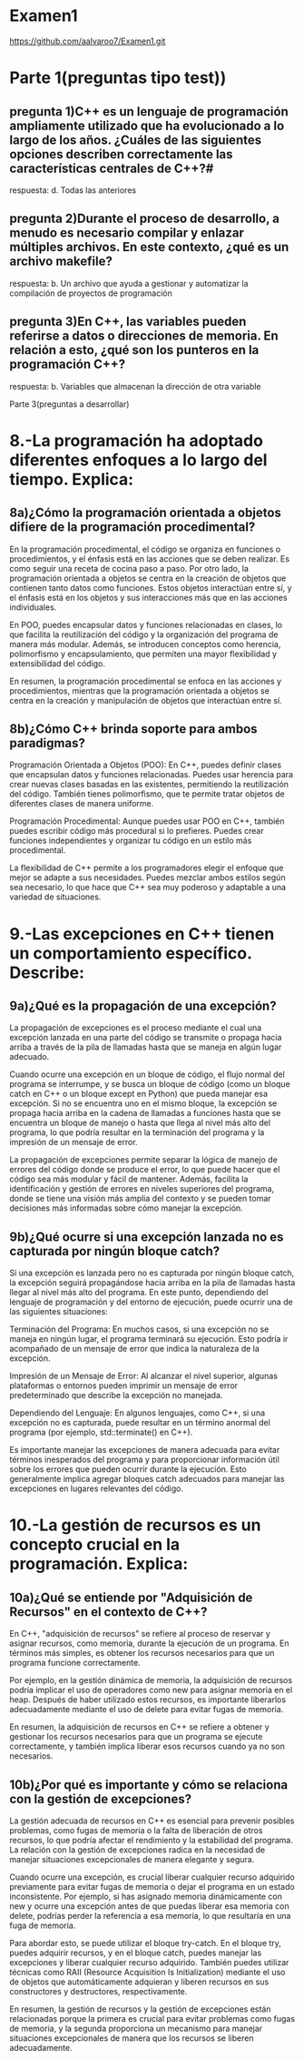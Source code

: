 # Examen1
https://github.com/aalvaroo7/Examen1.git

# Parte 1(preguntas tipo test))

## pregunta 1)C++ es un lenguaje de programación ampliamente utilizado que ha evolucionado a lo largo de los años. ¿Cuáles de las siguientes opciones describen correctamente las características centrales de C++?#

respuesta: d. Todas las anteriores

## pregunta 2)Durante el proceso de desarrollo, a menudo es necesario compilar y enlazar múltiples archivos. En este contexto, ¿qué es un archivo makefile?

respuesta: b. Un archivo que ayuda a gestionar y automatizar la compilación de proyectos de programación

## pregunta 3)En C++, las variables pueden referirse a datos o direcciones de memoria. En relación a esto, ¿qué son los punteros en la programación C++?

respuesta: b. Variables que almacenan la dirección de otra variable

Parte 3(preguntas a desarrollar)

# 8.-La programación ha adoptado diferentes enfoques a lo largo del tiempo. Explica:

## 8a)¿Cómo la programación orientada a objetos difiere de la programación procedimental?

En la programación procedimental, el código se organiza en funciones o procedimientos, y el énfasis está en las acciones que se deben realizar. Es como seguir una receta de cocina paso a paso. Por otro lado, la programación orientada a objetos se centra en la creación de objetos que contienen tanto datos como funciones. Estos objetos interactúan entre sí, y el énfasis está en los objetos y sus interacciones más que en las acciones individuales.

En POO, puedes encapsular datos y funciones relacionadas en clases, lo que facilita la reutilización del código y la organización del programa de manera más modular. Además, se introducen conceptos como herencia, polimorfismo y encapsulamiento, que permiten una mayor flexibilidad y extensibilidad del código.

En resumen, la programación procedimental se enfoca en las acciones y procedimientos, mientras que la programación orientada a objetos se centra en la creación y manipulación de objetos que interactúan entre sí.

## 8b)¿Cómo C++ brinda soporte para ambos paradigmas?

Programación Orientada a Objetos (POO): En C++, puedes definir clases que encapsulan datos y funciones relacionadas. Puedes usar herencia para crear nuevas clases basadas en las existentes, permitiendo la reutilización del código. También tienes polimorfismo, que te permite tratar objetos de diferentes clases de manera uniforme.

Programación Procedimental: Aunque puedes usar POO en C++, también puedes escribir código más procedural si lo prefieres. Puedes crear funciones independientes y organizar tu código en un estilo más procedimental.

La flexibilidad de C++ permite a los programadores elegir el enfoque que mejor se adapte a sus necesidades. Puedes mezclar ambos estilos según sea necesario, lo que hace que C++ sea muy poderoso y adaptable a una variedad de situaciones.

# 9.-Las excepciones en C++ tienen un comportamiento específico. Describe:

## 9a)¿Qué es la propagación de una excepción?

La propagación de excepciones es el proceso mediante el cual una excepción lanzada en una parte del código se transmite o propaga hacia arriba a través de la pila de llamadas hasta que se maneja en algún lugar adecuado.

Cuando ocurre una excepción en un bloque de código, el flujo normal del programa se interrumpe, y se busca un bloque de código (como un bloque catch en C++ o un bloque except en Python) que pueda manejar esa excepción. Si no se encuentra uno en el mismo bloque, la excepción se propaga hacia arriba en la cadena de llamadas a funciones hasta que se encuentra un bloque de manejo o hasta que llega al nivel más alto del programa, lo que podría resultar en la terminación del programa y la impresión de un mensaje de error.

La propagación de excepciones permite separar la lógica de manejo de errores del código donde se produce el error, lo que puede hacer que el código sea más modular y fácil de mantener. Además, facilita la identificación y gestión de errores en niveles superiores del programa, donde se tiene una visión más amplia del contexto y se pueden tomar decisiones más informadas sobre cómo manejar la excepción.

## 9b)¿Qué ocurre si una excepción lanzada no es capturada por ningún bloque catch?

Si una excepción es lanzada pero no es capturada por ningún bloque catch, la excepción seguirá propagándose hacia arriba en la pila de llamadas hasta llegar al nivel más alto del programa. En este punto, dependiendo del lenguaje de programación y del entorno de ejecución, puede ocurrir una de las siguientes situaciones:

Terminación del Programa: En muchos casos, si una excepción no se maneja en ningún lugar, el programa terminará su ejecución. Esto podría ir acompañado de un mensaje de error que indica la naturaleza de la excepción.

Impresión de un Mensaje de Error: Al alcanzar el nivel superior, algunas plataformas o entornos pueden imprimir un mensaje de error predeterminado que describe la excepción no manejada.

Dependiendo del Lenguaje: En algunos lenguajes, como C++, si una excepción no es capturada, puede resultar en un término anormal del programa (por ejemplo, std::terminate() en C++).

Es importante manejar las excepciones de manera adecuada para evitar términos inesperados del programa y para proporcionar información útil sobre los errores que pueden ocurrir durante la ejecución. Esto generalmente implica agregar bloques catch adecuados para manejar las excepciones en lugares relevantes del código.

# 10.-La gestión de recursos es un concepto crucial en la programación. Explica:

## 10a)¿Qué se entiende por "Adquisición de Recursos" en el contexto de C++?

En C++, "adquisición de recursos" se refiere al proceso de reservar y asignar recursos, como memoria, durante la ejecución de un programa. En términos más simples, es obtener los recursos necesarios para que un programa funcione correctamente.

Por ejemplo, en la gestión dinámica de memoria, la adquisición de recursos podría implicar el uso de operadores como new para asignar memoria en el heap. Después de haber utilizado estos recursos, es importante liberarlos adecuadamente mediante el uso de delete para evitar fugas de memoria.

En resumen, la adquisición de recursos en C++ se refiere a obtener y gestionar los recursos necesarios para que un programa se ejecute correctamente, y también implica liberar esos recursos cuando ya no son necesarios.

## 10b)¿Por qué es importante y cómo se relaciona con la gestión de excepciones?

La gestión adecuada de recursos en C++ es esencial para prevenir posibles problemas, como fugas de memoria o la falta de liberación de otros recursos, lo que podría afectar el rendimiento y la estabilidad del programa. La relación con la gestión de excepciones radica en la necesidad de manejar situaciones excepcionales de manera elegante y segura.

Cuando ocurre una excepción, es crucial liberar cualquier recurso adquirido previamente para evitar fugas de memoria o dejar el programa en un estado inconsistente. Por ejemplo, si has asignado memoria dinámicamente con new y ocurre una excepción antes de que puedas liberar esa memoria con delete, podrías perder la referencia a esa memoria, lo que resultaría en una fuga de memoria.

Para abordar esto, se puede utilizar el bloque try-catch. En el bloque try, puedes adquirir recursos, y en el bloque catch, puedes manejar las excepciones y liberar cualquier recurso adquirido. También puedes utilizar técnicas como RAII (Resource Acquisition Is Initialization) mediante el uso de objetos que automáticamente adquieran y liberen recursos en sus constructores y destructores, respectivamente.

En resumen, la gestión de recursos y la gestión de excepciones están relacionadas porque la primera es crucial para evitar problemas como fugas de memoria, y la segunda proporciona un mecanismo para manejar situaciones excepcionales de manera que los recursos se liberen adecuadamente.




